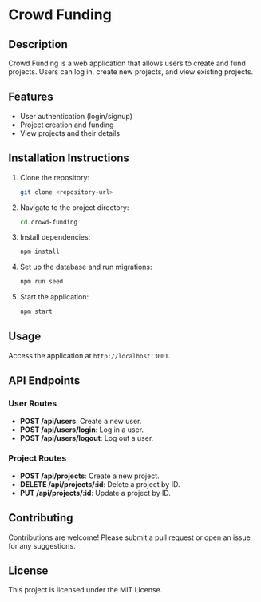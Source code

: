 # Crowd Funding

## Description
Crowd Funding is a web application that allows users to create and fund projects. Users can log in, create new projects, and view existing projects.

## Features
- User authentication (login/signup)
- Project creation and funding
- View projects and their details

## Installation Instructions
1. Clone the repository:
   ```bash
   git clone <repository-url>
   ```
2. Navigate to the project directory:
   ```bash
   cd crowd-funding
   ```
3. Install dependencies:
   ```bash
   npm install
   ```
4. Set up the database and run migrations:
   ```bash
   npm run seed
   ```
5. Start the application:
   ```bash
   npm start
   ```

## Usage
Access the application at `http://localhost:3001`.

## API Endpoints
### User Routes
- **POST /api/users**: Create a new user.
- **POST /api/users/login**: Log in a user.
- **POST /api/users/logout**: Log out a user.

### Project Routes
- **POST /api/projects**: Create a new project.
- **DELETE /api/projects/:id**: Delete a project by ID.
- **PUT /api/projects/:id**: Update a project by ID.

## Contributing
Contributions are welcome! Please submit a pull request or open an issue for any suggestions.

## License
This project is licensed under the MIT License.
